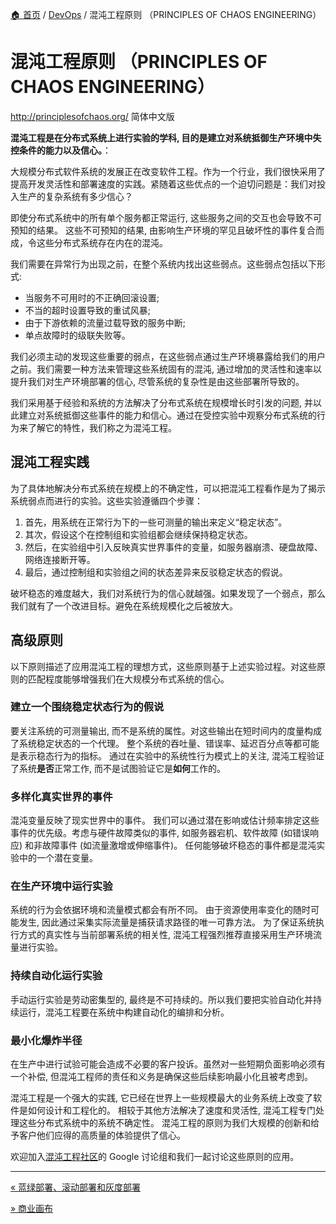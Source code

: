 [🏠 首页](../_index.md) / [DevOps](_index.md) / 混沌工程原则 （PRINCIPLES OF CHAOS ENGINEERING）

# 混沌工程原则 （PRINCIPLES OF CHAOS ENGINEERING）

<http://principlesofchaos.org/> 简体中文版

**混沌工程是在分布式系统上进行实验的学科, 目的是建立对系统抵御生产环境中失控条件的能力以及信心。**：

大规模分布式软件系统的发展正在改变软件工程。作为一个行业，我们很快采用了提高开发灵活性和部署速度的实践。紧随着这些优点的一个迫切问题是：我们对投入生产的复杂系统有多少信心？

即使分布式系统中的所有单个服务都正常运行, 这些服务之间的交互也会导致不可预知的结果。 这些不可预知的结果, 由影响生产环境的罕见且破坏性的事件复合而成，令这些分布式系统存在内在的混沌。

我们需要在异常行为出现之前，在整个系统内找出这些弱点。这些弱点包括以下形式:

- 当服务不可用时的不正确回滚设置;
- 不当的超时设置导致的重试风暴;
- 由于下游依赖的流量过载导致的服务中断;
- 单点故障时的级联失败等。

我们必须主动的发现这些重要的弱点，在这些弱点通过生产环境暴露给我们的用户之前。我们需要一种方法来管理这些系统固有的混沌, 通过增加的灵活性和速率以提升我们对生产环境部署的信心, 尽管系统的复杂性是由这些部署所导致的。

我们采用基于经验和系统的方法解决了分布式系统在规模增长时引发的问题, 并以此建立对系统抵御这些事件的能力和信心。通过在受控实验中观察分布式系统的行为来了解它的特性，我们称之为混沌工程。

## 混沌工程实践

为了具体地解决分布式系统在规模上的不确定性，可以把混沌工程看作是为了揭示系统弱点而进行的实验。这些实验遵循四个步骤：

1. 首先，用系统在正常行为下的一些可测量的输出来定义“稳定状态”。
2. 其次，假设这个在控制组和实验组都会继续保持稳定状态。
3. 然后，在实验组中引入反映真实世界事件的变量，如服务器崩溃、硬盘故障、网络连接断开等。
4. 最后，通过控制组和实验组之间的状态差异来反驳稳定状态的假说。

破坏稳态的难度越大，我们对系统行为的信心就越强。如果发现了一个弱点，那么我们就有了一个改进目标。避免在系统规模化之后被放大。

## 高级原则

以下原则描述了应用混沌工程的理想方式，这些原则基于上述实验过程。对这些原则的匹配程度能够增强我们在大规模分布式系统的信心。

### 建立一个围绕稳定状态行为的假说

要关注系统的可测量输出, 而不是系统的属性。对这些输出在短时间内的度量构成了系统稳定状态的一个代理。 整个系统的吞吐量、错误率、延迟百分点等都可能是表示稳态行为的指标。 通过在实验中的系统性行为模式上的关注, 混沌工程验证了系统**是否**正常工作, 而不是试图验证它是**如何**工作的。

### 多样化真实世界的事件

混沌变量反映了现实世界中的事件。 我们可以通过潜在影响或估计频率排定这些事件的优先级。考虑与硬件故障类似的事件, 如服务器宕机、软件故障 (如错误响应) 和非故障事件 (如流量激增或伸缩事件)。 任何能够破坏稳态的事件都是混沌实验中的一个潜在变量。

### 在生产环境中运行实验

系统的行为会依据环境和流量模式都会有所不同。 由于资源使用率变化的随时可能发生, 因此通过采集实际流量是捕获请求路径的唯一可靠方法。 为了保证系统执行方式的真实性与当前部署系统的相关性, 混沌工程强烈推荐直接采用生产环境流量进行实验。

### 持续自动化运行实验

手动运行实验是劳动密集型的, 最终是不可持续的。所以我们要把实验自动化并持续运行，混沌工程要在系统中构建自动化的编排和分析。

### 最小化爆炸半径

在生产中进行试验可能会造成不必要的客户投诉。虽然对一些短期负面影响必须有一个补偿, 但混沌工程师的责任和义务是确保这些后续影响最小化且被考虑到。

混沌工程是一个强大的实践, 它已经在世界上一些规模最大的业务系统上改变了软件是如何设计和工程化的。 相较于其他方法解决了速度和灵活性, 混沌工程专门处理这些分布式系统中的系统不确定性。 混沌工程的原则为我们大规模的创新和给予客户他们应得的高质量的体验提供了信心。

欢迎加入[混沌工程社区](https://groups.google.com/forum/#!forum/chaos-community)的 Google 讨论组和我们一起讨论这些原则的应用。

---
[« 蓝绿部署、滚动部署和灰度部署](bule-green-rollback-gray.md)

[» 商业画布](commercial-canvas.md)
